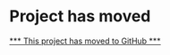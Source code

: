 # Project has moved #
[\*\*\* This project has moved to GitHub \*\*\*](https://github.com/lukehutch/android-multitouch-controller)